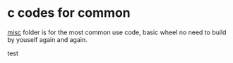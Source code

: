 # c codes for common

[misc](http) folder is for the most common use code, basic wheel no need to build by youself again and again.


test
